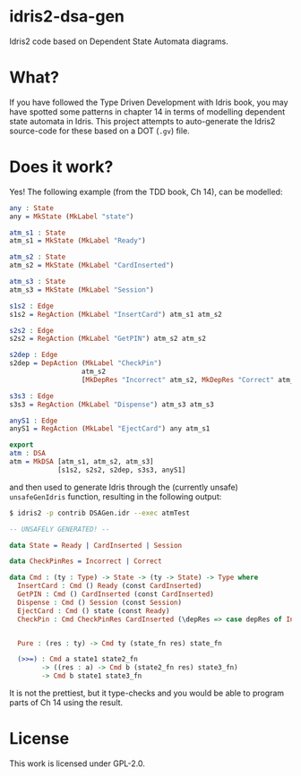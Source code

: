 # idris2-dsa-gen
Idris2 code based on Dependent State Automata diagrams.

# What?
If you have followed the Type Driven Development with Idris book, you may have
spotted some patterns in chapter 14 in terms of modelling dependent state
automata in Idris. This project attempts to auto-generate the Idris2 source-code
for these based on a DOT (`.gv`) file.

# Does it work?

Yes! The following example (from the TDD book, Ch 14), can be modelled:

```idris
any : State
any = MkState (MkLabel "state")

atm_s1 : State
atm_s1 = MkState (MkLabel "Ready")

atm_s2 : State
atm_s2 = MkState (MkLabel "CardInserted")

atm_s3 : State
atm_s3 = MkState (MkLabel "Session")

s1s2 : Edge
s1s2 = RegAction (MkLabel "InsertCard") atm_s1 atm_s2

s2s2 : Edge
s2s2 = RegAction (MkLabel "GetPIN") atm_s2 atm_s2

s2dep : Edge
s2dep = DepAction (MkLabel "CheckPin")
                  atm_s2
                  [MkDepRes "Incorrect" atm_s2, MkDepRes "Correct" atm_s3]

s3s3 : Edge
s3s3 = RegAction (MkLabel "Dispense") atm_s3 atm_s3

anyS1 : Edge
anyS1 = RegAction (MkLabel "EjectCard") any atm_s1

export
atm : DSA
atm = MkDSA [atm_s1, atm_s2, atm_s3]
            [s1s2, s2s2, s2dep, s3s3, anyS1]
```

and then used to generate Idris through the (currently unsafe) `unsafeGenIdris`
function, resulting in the following output:

```bash
$ idris2 -p contrib DSAGen.idr --exec atmTest
```

```idris
-- UNSAFELY GENERATED! --

data State = Ready | CardInserted | Session

data CheckPinRes = Incorrect | Correct

data Cmd : (ty : Type) -> State -> (ty -> State) -> Type where
  InsertCard : Cmd () Ready (const CardInserted)
  GetPIN : Cmd () CardInserted (const CardInserted)
  Dispense : Cmd () Session (const Session)
  EjectCard : Cmd () state (const Ready)
  CheckPin : Cmd CheckPinRes CardInserted (\depRes => case depRes of Incorrect => CardInserted; Correct => Session)


  Pure : (res : ty) -> Cmd ty (state_fn res) state_fn

  (>>=) : Cmd a state1 state2_fn
        -> ((res : a) -> Cmd b (state2_fn res) state3_fn)
        -> Cmd b state1 state3_fn
```

It is not the prettiest, but it type-checks and you would be able to program
parts of Ch 14 using the result.

# License
This work is licensed under GPL-2.0.

